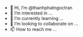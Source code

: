 - 👋 Hi, I’m @thanhphatngoctran
- 👀 I’m interested in ...
- 🌱 I’m currently learning ...
- 💞️ I’m looking to collaborate on ...
- 📫 How to reach me ...

<!---
thanhphatngoctran/thanhphatngoctran is a ✨ special ✨ repository because its `README.md` (this file) appears on your GitHub profile.
You can click the Preview link to take a look at your changes.
--->
